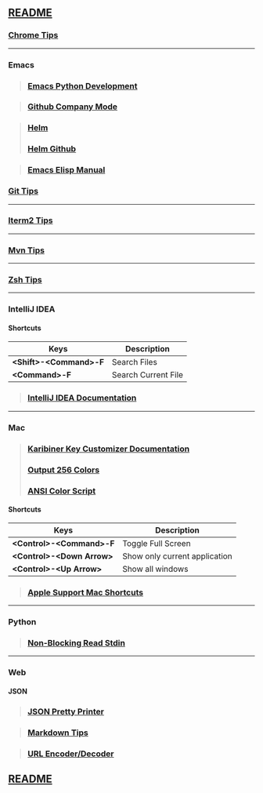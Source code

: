 ## [README](https://github.com/sethfuller/tips/blob/main/README.md)

### [Chrome Tips](https://github.com/sethfuller/tips/blob/main/chrome_tips.md)
_______________________

### Emacs
> ### [Emacs Python Development](https://realpython.com/emacs-the-best-python-editor/)

> ### [Github Company Mode](http://company-mode.github.io/)

> ### [Helm](http://tuhdo.github.io/helm-intro.html)
> ### [Helm Github](https://github.com/emacs-helm/helm)

> ### [Emacs Elisp Manual](https://ftp.gnu.org/old-gnu/Manuals/elisp-manual-20-2.5/html_node/elisp_toc.html)

### [Git Tips](https://github.com/sethfuller/tips/blob/main/git_tips.md)
_______________________

### [Iterm2 Tips](https://github.com/sethfuller/tips/blob/main/iTerm2_shortcuts.md)
_______________________

### [Mvn Tips](https://github.com/sethfuller/tips/blob/main/mvn_tips.md)
_______________________

### [Zsh Tips](https://github.com/sethfuller/tips/blob/main/zsh_tips.md)
_______________________

### IntelliJ IDEA
#### Shortcuts

| Keys                      | Description         |
|---------------------------|---------------------|
| **\<Shift>-\<Command>-F** | Search Files        |
| **\<Command>-F**          | Search Current File |

> ### [IntelliJ IDEA Documentation](https://www.jetbrains.com/help/idea/discover-intellij-idea.html)

_______________________

### Mac
> ### [Karibiner Key Customizer Documentation](https://karabiner-elements.pqrs.org/docs/)
> ### [Output 256 Colors](https://ccp.sys.comcast.net/secure/RapidBoard.jspa?rapidView=6625)
> ### [ANSI Color Script](https://code.google.com/archive/p/ansi-color/)

#### Shortcuts

| Keys                         | Description                   |
|------------------------------|-------------------------------|
| **\<Control>-\<Command>-F**  | Toggle Full Screen            |
| **\<Control>-\<Down Arrow>** | Show only current application |
| **\<Control>-\<Up Arrow>**   | Show all windows              |


> ### [Apple Support Mac Shortcuts](https://support.apple.com/en-us/HT201236)

_______________________

### Python
> ### [Non-Blocking Read Stdin](https://stackoverflow.com/questions/21791621/taking-input-from-sys-stdin-non-blocking)

_______________________

### Web

#### JSON

> ### [JSON Pretty Printer](https://jsonformatter.org/json-pretty-print)

> ### [Markdown Tips](/Users/sfulle176/Src/docs/markdown_tips.md)

> ### [URL Encoder/Decoder](https://meyerweb.com/eric/tools/dencoder/)

## [README](https://github.com/sethfuller/tips/blob/main/README.md)
